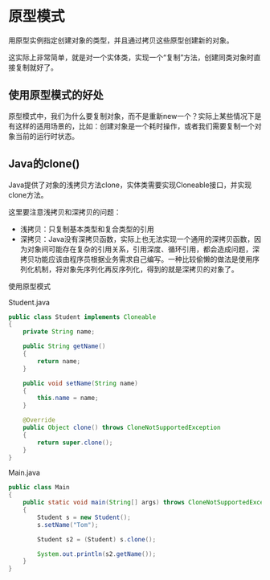 # 原型模式

用原型实例指定创建对象的类型，并且通过拷贝这些原型创建新的对象。

这实际上非常简单，就是对一个实体类，实现一个“复制”方法，创建同类对象时直接复制就好了。

## 使用原型模式的好处

原型模式中，我们为什么要复制对象，而不是重新new一个？实际上某些情况下是有这样的适用场景的，比如：创建对象是一个耗时操作，或者我们需要复制一个对象当前的运行时状态。

## Java的clone()

Java提供了对象的浅拷贝方法clone，实体类需要实现Cloneable接口，并实现clone方法。

这里要注意浅拷贝和深拷贝的问题：

* 浅拷贝：只复制基本类型和复合类型的引用
* 深拷贝：Java没有深拷贝函数，实际上也无法实现一个通用的深拷贝函数，因为对象间可能存在复杂的引用关系，引用深度、循环引用，都会造成问题，深拷贝功能应该由程序员根据业务需求自己编写。一种比较偷懒的做法是使用序列化机制，将对象先序列化再反序列化，得到的就是深拷贝的对象了。

使用原型模式

Student.java
```java
public class Student implements Cloneable
{
	private String name;

	public String getName()
	{
		return name;
	}

	public void setName(String name)
	{
		this.name = name;
	}

	@Override
	public Object clone() throws CloneNotSupportedException
	{
		return super.clone();
	}
}
```

Main.java
```java
public class Main
{
	public static void main(String[] args) throws CloneNotSupportedException
	{
		Student s = new Student();
		s.setName("Tom");

		Student s2 = (Student) s.clone();

		System.out.println(s2.getName());
	}
}
```
